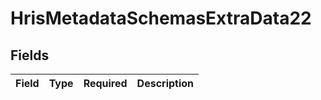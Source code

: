 # HrisMetadataSchemasExtraData22


## Fields

| Field       | Type        | Required    | Description |
| ----------- | ----------- | ----------- | ----------- |